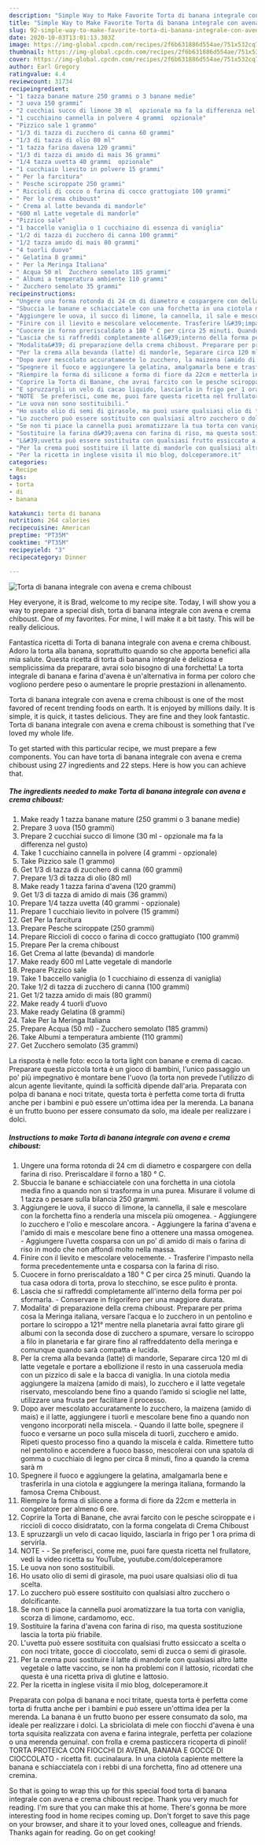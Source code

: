 ```yaml
---
description: "Simple Way to Make Favorite Torta di banana integrale con avena e crema chiboust"
title: "Simple Way to Make Favorite Torta di banana integrale con avena e crema chiboust"
slug: 92-simple-way-to-make-favorite-torta-di-banana-integrale-con-avena-e-crema-chiboust
date: 2020-10-03T13:01:13.303Z
image: https://img-global.cpcdn.com/recipes/2f6b631886d554ae/751x532cq70/torta-di-banana-integrale-con-avena-e-crema-chiboust-recipe-main-photo.jpg
thumbnail: https://img-global.cpcdn.com/recipes/2f6b631886d554ae/751x532cq70/torta-di-banana-integrale-con-avena-e-crema-chiboust-recipe-main-photo.jpg
cover: https://img-global.cpcdn.com/recipes/2f6b631886d554ae/751x532cq70/torta-di-banana-integrale-con-avena-e-crema-chiboust-recipe-main-photo.jpg
author: Earl Gregory
ratingvalue: 4.4
reviewcount: 31734
recipeingredient:
- "1 tazza banane mature 250 grammi o 3 banane medie"
- "3 uova 150 grammi"
- "2 cucchiai succo di limone 30 ml  opzionale ma fa la differenza nel gusto"
- "1 cucchiaino cannella in polvere 4 grammi  opzionale"
- "Pizzico sale 1 grammo"
- "1/3 di tazza di zucchero di canna 60 grammi"
- "1/3 di tazza di olio 80 ml"
- "1 tazza farina davena 120 grammi"
- "1/3 di tazza di amido di mais 36 grammi"
- "1/4 tazza uvetta 40 grammi  opzionale"
- "1 cucchiaio lievito in polvere 15 grammi"
- " Per la farcitura"
- " Pesche sciroppate 250 grammi"
- " Riccioli di cocco o farina di cocco grattugiato 100 grammi"
- " Per la crema chiboust"
- " Crema al latte bevanda di mandorle"
- "600 ml Latte vegetale di mandorle"
- "Pizzico sale"
- "1 baccello vaniglia o 1 cucchiaino di essenza di vaniglia"
- "1/2 di tazza di zucchero di canna 100 grammi"
- "1/2 tazza amido di mais 80 grammi"
- "4 tuorli duovo"
- " Gelatina 8 grammi"
- " Per la Meringa Italiana"
- " Acqua 50 ml  Zucchero semolato 185 grammi"
- " Albumi a temperatura ambiente 110 grammi"
- " Zucchero semolato 35 grammi"
recipeinstructions:
- "Ungere una forma rotonda di 24 cm di diametro e cospargere con della farina di riso. Preriscaldare il forno a 180 ° C."
- "Sbuccia le banane e schiacciatele con una forchetta in una ciotola media fino a quando non si trasforma in una purea. Misurare il volume di 1 tazza o pesare sulla bilancia 250 grammi."
- "Aggiungere le uova, il succo di limone, la cannella, il sale e mescolare con la forchetta fino a renderla una miscela più omogenea. Aggiungere lo zucchero e l&#39;olio e mescolare ancora. Aggiungere la farina d&#39;avena e l&#39;amido di mais e mescolare bene fino a ottenere una massa omogenea. Aggiungere l’uvetta cosparsa con un po’ di amido di mais o farina di riso in modo che non affondi molto nella massa."
- "Finire con il lievito e mescolare velocemente. Trasferire l&#39;impasto nella forma precedentemente unta e cosparsa con la farina di riso."
- "Cuocere in forno preriscaldato a 180 ° C per circa 25 minuti. Quando la tua casa odora di torta, prova lo stecchino, se esce pulito è pronta."
- "Lascia che si raffreddi completamente all&#39;interno della forma per poi sformarla. Conservare in frigorifero per una maggiore durata."
- "Modalita&#39; di preparazione della crema chiboust. Preparare per prima cosa la Meringa italiana, versare l’acqua e lo zucchero in un pentolino e portare lo sciroppo a 121° mentre nella planetaria avrai fatto girare gli albumi con la seconda dose di zucchero a spumare, versare lo sciroppo a filo in planetaria e far girare fino al raffreddatento della meringa e comunque quando sarà compatta e lucida."
- "Per la crema alla bevanda (latte) di mandorle, Separare circa 120 ml di latte vegetale e portare a ebollizione il resto in una casseruola media con un pizzico di sale e la bacca di vaniglia. In una ciotola media aggiungere la maizena (amido di mais), lo zucchero e il latte vegetale riservato, mescolando bene fino a quando l’amido si scioglie nel latte, utilizzare una frusta per facilitare il processo."
- "Dopo aver mescolato accuratamente lo zucchero, la maizena (amido di mais) e il latte, aggiungere i tuorli e mescolare bene fino a quando non vengono incorporati nella miscela. Quando il latte bolle, spegnere il fuoco e versarne un poco sulla miscela di tuorli, zucchero e amido. Ripeti questo processo fino a quando la miscela è calda. Rimettere tutto nel pentolino e accendere a fuoco basso, mescolerai con una spatola di gomma o cucchiaio di legno per circa 8 minuti, fino a quando la crema sarà m"
- "Spegnere il fuoco e aggiungere la gelatina, amalgamarla bene e trasferirla in una ciotola e aggiungere la meringa italiana, formando la famosa Crema Chiboust."
- "Riempire la forma di silicone a forma di fiore da 22cm e metterla in congelatore per almeno 6 ore."
- "Coprire la Torta di Banane, che avrai farcito con le pesche sciroppate e i riccioli di cocco disidratato, con la forma congelata di Crema Chiboust"
- "E spruzzargli un velo di cacao liquido, lasciarla in frigo per 1 ora prima di servirla."
- "NOTE  Se preferisci, come me, puoi fare questa ricetta nel frullatore, vedi la video ricetta su YouTube, youtube.com/dolceperamore"
- "Le uova non sono sostituibili."
- "Ho usato olio di semi di girasole, ma puoi usare qualsiasi olio di tua scelta."
- "Lo zucchero può essere sostituito con qualsiasi altro zucchero o dolcificante."
- "Se non ti piace la cannella puoi aromatizzare la tua torta con vaniglia, scorza di limone, cardamomo, ecc."
- "Sostituire la farina d&#39;avena con farina di riso, ma questa sostituzione lascia la torta più friabile."
- "L&#39;uvetta può essere sostituita con qualsiasi frutto essiccato a scelta o con noci tritate, gocce di cioccolato, semi di zucca o semi di girasole."
- "Per la crema puoi sostituire il latte di mandorle con qualsiasi altro latte vegetale o latte vaccino, se non ha problemi con il lattosio, ricordati che questa è una ricetta priva di glutine e lattosio."
- "Per la ricetta in inglese visita il mio blog, dolceperamore.it"
categories:
- Recipe
tags:
- torta
- di
- banana

katakunci: torta di banana 
nutrition: 264 calories
recipecuisine: American
preptime: "PT35M"
cooktime: "PT35M"
recipeyield: "3"
recipecategory: Dinner

---
```



![Torta di banana integrale con avena e crema chiboust](https://img-global.cpcdn.com/recipes/2f6b631886d554ae/751x532cq70/torta-di-banana-integrale-con-avena-e-crema-chiboust-recipe-main-photo.jpg)

Hey everyone, it is Brad, welcome to my recipe site. Today, I will show you a way to prepare a special dish, torta di banana integrale con avena e crema chiboust. One of my favorites. For mine, I will make it a bit tasty. This will be really delicious.

Fantastica ricetta di Torta di banana integrale con avena e crema chiboust. Adoro la torta alla banana, soprattutto quando so che apporta benefici alla mia salute. Questa ricetta di torta di banana integrale è deliziosa e semplicissima da preparare, avrai solo bisogno di una forchetta! La torta integrale di banana e farina d&#39;avena è un&#39;alternativa in forma per coloro che vogliono perdere peso o aumentare le proprie prestazioni in allenamento.

Torta di banana integrale con avena e crema chiboust is one of the most favored of recent trending foods on earth. It is enjoyed by millions daily. It is simple, it is quick, it tastes delicious. They are fine and they look fantastic. Torta di banana integrale con avena e crema chiboust is something that I've loved my whole life.


To get started with this particular recipe, we must prepare a few components. You can have torta di banana integrale con avena e crema chiboust using 27 ingredients and 22 steps. Here is how you can achieve that.

<!--inarticleads1-->

##### The ingredients needed to make Torta di banana integrale con avena e crema chiboust:

1. Make ready 1 tazza banane mature (250 grammi o 3 banane medie)
1. Prepare 3 uova (150 grammi)
1. Prepare 2 cucchiai succo di limone (30 ml - opzionale ma fa la differenza nel gusto)
1. Take 1 cucchiaino cannella in polvere (4 grammi - opzionale)
1. Take Pizzico sale (1 grammo)
1. Get 1/3 di tazza di zucchero di canna (60 grammi)
1. Prepare 1/3 di tazza di olio (80 ml)
1. Make ready 1 tazza farina d&#39;avena (120 grammi)
1. Get 1/3 di tazza di amido di mais (36 grammi)
1. Prepare 1/4 tazza uvetta (40 grammi - opzionale)
1. Prepare 1 cucchiaio lievito in polvere (15 grammi)
1. Get  Per la farcitura
1. Prepare  Pesche sciroppate (250 grammi)
1. Prepare  Riccioli di cocco o farina di cocco grattugiato (100 grammi)
1. Prepare  Per la crema chiboust
1. Get  Crema al latte (bevanda) di mandorle
1. Make ready 600 ml Latte vegetale di mandorle
1. Prepare Pizzico sale
1. Take 1 baccello vaniglia (o 1 cucchiaino di essenza di vaniglia)
1. Take 1/2 di tazza di zucchero di canna (100 grammi)
1. Get 1/2 tazza amido di mais (80 grammi)
1. Make ready 4 tuorli d’uovo
1. Make ready  Gelatina (8 grammi)
1. Take  Per la Meringa Italiana
1. Prepare  Acqua (50 ml) - Zucchero semolato (185 grammi)
1. Take  Albumi a temperatura ambiente (110 grammi)
1. Get  Zucchero semolato (35 grammi)


La risposta è nelle foto: ecco la torta light con banane e crema di cacao. Preparare questa piccola torta è un gioco di bambini, l&#39;unico passaggio un po&#39; più impegnativo è montare bene l&#39;uovo (la torta non prevede l&#39;utilizzo di alcun agente lievitante, quindi la sofficità dipende dall&#39;aria. Preparata con polpa di banana e noci tritate, questa torta è perfetta come torta di frutta anche per i bambini e può essere un&#39;ottima idea per la merenda. La banana è un frutto buono per essere consumato da solo, ma ideale per realizzare i dolci. 

<!--inarticleads2-->

##### Instructions to make Torta di banana integrale con avena e crema chiboust:

1. Ungere una forma rotonda di 24 cm di diametro e cospargere con della farina di riso. Preriscaldare il forno a 180 ° C.
1. Sbuccia le banane e schiacciatele con una forchetta in una ciotola media fino a quando non si trasforma in una purea. Misurare il volume di 1 tazza o pesare sulla bilancia 250 grammi.
1. Aggiungere le uova, il succo di limone, la cannella, il sale e mescolare con la forchetta fino a renderla una miscela più omogenea. - Aggiungere lo zucchero e l&#39;olio e mescolare ancora. - Aggiungere la farina d&#39;avena e l&#39;amido di mais e mescolare bene fino a ottenere una massa omogenea. - Aggiungere l’uvetta cosparsa con un po’ di amido di mais o farina di riso in modo che non affondi molto nella massa.
1. Finire con il lievito e mescolare velocemente. - Trasferire l&#39;impasto nella forma precedentemente unta e cosparsa con la farina di riso.
1. Cuocere in forno preriscaldato a 180 ° C per circa 25 minuti. Quando la tua casa odora di torta, prova lo stecchino, se esce pulito è pronta.
1. Lascia che si raffreddi completamente all&#39;interno della forma per poi sformarla. - Conservare in frigorifero per una maggiore durata.
1. Modalita&#39; di preparazione della crema chiboust. Preparare per prima cosa la Meringa italiana, versare l’acqua e lo zucchero in un pentolino e portare lo sciroppo a 121° mentre nella planetaria avrai fatto girare gli albumi con la seconda dose di zucchero a spumare, versare lo sciroppo a filo in planetaria e far girare fino al raffreddatento della meringa e comunque quando sarà compatta e lucida.
1. Per la crema alla bevanda (latte) di mandorle, Separare circa 120 ml di latte vegetale e portare a ebollizione il resto in una casseruola media con un pizzico di sale e la bacca di vaniglia. In una ciotola media aggiungere la maizena (amido di mais), lo zucchero e il latte vegetale riservato, mescolando bene fino a quando l’amido si scioglie nel latte, utilizzare una frusta per facilitare il processo.
1. Dopo aver mescolato accuratamente lo zucchero, la maizena (amido di mais) e il latte, aggiungere i tuorli e mescolare bene fino a quando non vengono incorporati nella miscela. - Quando il latte bolle, spegnere il fuoco e versarne un poco sulla miscela di tuorli, zucchero e amido. Ripeti questo processo fino a quando la miscela è calda. Rimettere tutto nel pentolino e accendere a fuoco basso, mescolerai con una spatola di gomma o cucchiaio di legno per circa 8 minuti, fino a quando la crema sarà m
1. Spegnere il fuoco e aggiungere la gelatina, amalgamarla bene e trasferirla in una ciotola e aggiungere la meringa italiana, formando la famosa Crema Chiboust.
1. Riempire la forma di silicone a forma di fiore da 22cm e metterla in congelatore per almeno 6 ore.
1. Coprire la Torta di Banane, che avrai farcito con le pesche sciroppate e i riccioli di cocco disidratato, con la forma congelata di Crema Chiboust
1. E spruzzargli un velo di cacao liquido, lasciarla in frigo per 1 ora prima di servirla.
1. NOTE -  - Se preferisci, come me, puoi fare questa ricetta nel frullatore, vedi la video ricetta su YouTube, youtube.com/dolceperamore
1. Le uova non sono sostituibili.
1. Ho usato olio di semi di girasole, ma puoi usare qualsiasi olio di tua scelta.
1. Lo zucchero può essere sostituito con qualsiasi altro zucchero o dolcificante.
1. Se non ti piace la cannella puoi aromatizzare la tua torta con vaniglia, scorza di limone, cardamomo, ecc.
1. Sostituire la farina d&#39;avena con farina di riso, ma questa sostituzione lascia la torta più friabile.
1. L&#39;uvetta può essere sostituita con qualsiasi frutto essiccato a scelta o con noci tritate, gocce di cioccolato, semi di zucca o semi di girasole.
1. Per la crema puoi sostituire il latte di mandorle con qualsiasi altro latte vegetale o latte vaccino, se non ha problemi con il lattosio, ricordati che questa è una ricetta priva di glutine e lattosio.
1. Per la ricetta in inglese visita il mio blog, dolceperamore.it


Preparata con polpa di banana e noci tritate, questa torta è perfetta come torta di frutta anche per i bambini e può essere un&#39;ottima idea per la merenda. La banana è un frutto buono per essere consumato da solo, ma ideale per realizzare i dolci. La sbriciolata di mele con fiocchi d&#39;avena è una torta squisita realizzata con avena e farina integrale, perfetta per colazione o una merenda genuina!. con frolla e crema pasticcera ricoperta di pinoli! TORTA PROTEICA CON FIOCCHI DI AVENA, BANANA E GOCCE DI CIOCCOLATO - ricetta fit. cucinalaura. In una ciotola capiente mettere la banana e schiacciatela con i rebbi di una forchetta, fino ad ottenere una cremina. 

So that is going to wrap this up for this special food torta di banana integrale con avena e crema chiboust recipe. Thank you very much for reading. I'm sure that you can make this at home. There's gonna be more interesting food in home recipes coming up. Don't forget to save this page on your browser, and share it to your loved ones, colleague and friends. Thanks again for reading. Go on get cooking!
